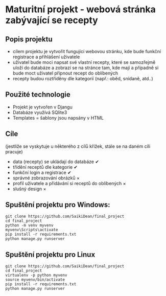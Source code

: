 # Maturitní projekt - webová stránka zabývající se recepty
## Popis projektu
- cílem projektu je vytvořit fungující webovou stránku,
kde bude funkční registrace a přihlášení uživatele
- uživatel bude moci napsat své vlastní recepty, které se samozřejmě uloží do databáze a zobrazí se na stránce tam, 
kde mají a případně si bude moct uživatel připnout recept do oblíbených
- recepty budou roztříděny dle kategorií (např.: oběd, snídaně, atd..)


## Použité technologie
- Projekt je vytvořen v Djangu
- Databáze využívá SQlite3
- Templates = šablony jsou napsány v HTML

## Cíle
(jestliže se vyskytuje u některého z cílů křížek, stále se na daném cíli pracuje)
- data (recepty) se ukládají do databáze ✔
- třídění receptů dle kategorie ✔
- funkční login a registrace ✔
- správné zobrazování obrázků ×
- profil uživatele a přidávání si receptů do oblíbených × 
- slušný design ×

## Spuštění projektu pro Windows:
```
git clone https://github.com/SaikiDean/final_project
cd final_project
python -m venv myvenv
myvenv\Scripts\activate
pip install -r requirements.txt
python manage.py runserver
```

## Spuštění projektu pro Linux
```
git clone https://github.com/SaikiDean/final_project
cd final_project
virtualenv -p python myvenv
source myvenv/bin/activate
pip install -r requirements.txt
python manage.py runserver
```
